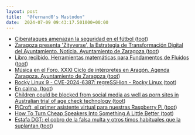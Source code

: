 ```yaml
---
layout: post
title:  "@fernand0's Mastodon"
date:  2024-07-09 09:43:17.501000+00:00
---
```

*  [Ciberataques amenazan la seguridad en el fútbol ](https://unaaldia.hispasec.com/2024/07/ciberataques-amenazan-la-seguridad-en-el-futbol.htm) ([toot](https://mastodon.social/@fernand0/112755880591261772))
*  [Zaragoza presenta  'Zityverse', la Estrategia de Transformación Digital del Ayuntamiento. Noticia. Ayuntamiento de Zaragoza ](https://www.zaragoza.es/sede/servicio/noticia/33291) ([toot](https://mastodon.social/@fernand0/112755629059838276))
*  [Libro recibido. Herramientas matemáticas para Fundamentos de Fluidos ](https://fotografiasenmovimiento.wordpress.com/2024/07/09/libro-recibido-herramientas-matematicas-para-fundamentos-de-fluidos) ([toot](https://mastodon.social/@fernand0/112755573180251013))
*  [Música en el Foro. XXXI Ciclo de intérpretes en Aragón. Agenda Zaragoza. Ayuntamiento de Zaragoza ](https://www.zaragoza.es/sede/servicio/cultura/evento/programa/152) ([toot](https://mastodon.social/@fernand0/112753909973679618))
*  [Rocky Linux 9 - CVE-2024-6387: regreSSHion - Rocky Linux ](https://rockylinux.org/news/2024-07-01-openssh-sigalrm-regressio) ([toot](https://mastodon.social/@fernand0/112752121372996443))
*  [En calma  ](https://avecesunafoto.wordpress.com/2024/07/08/en-calma) ([toot](https://mastodon.social/@fernand0/112752103595907282))
*  [Children could be blocked from social media as well as porn sites in Australian trial of age check technology ](https://www.theguardian.com/australia-news/article/2024/jul/02/social-media-porn-site-ban-australia-trial-age-assuranc) ([toot](https://mastodon.social/@fernand0/112751761311898989))
*  [PiCroft, el primer asistente virtual para nuestras Raspberry Pi ](https://descubrearduino.com/asistente-virtual) ([toot](https://mastodon.social/@fernand0/112751582903683238))
*  [How To Turn Cheap Speakers Into Something A Little Better ](https://hackaday.com/2024/07/05/how-to-turn-cheap-speakers-into-something-a-little-better) ([toot](https://mastodon.social/@fernand0/112751369559709019))
*  [Estafa DGT: el cobro de la falsa multa y otros timos habituales que la suplantan ](https://www.genbeta.com/a-fondo/estafa-dgt-cobro-falsa-multa-otros-timos-habituales-que-suplanta) ([toot](https://mastodon.social/@fernand0/112750578328646661))
